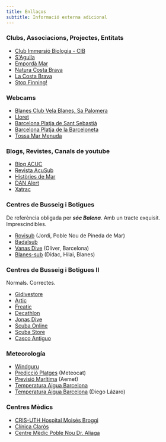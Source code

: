 ```yaml
---
title: Enllaços
subtitle: Informació externa adicional
---
```


### Clubs, Associacions, Projectes, Entitats

* [Club Immersió Biologia - CIB](https://www.cibsub.cat/)
* [S'Agulla](https://sagulla.org/)
* [Empordà Mar](https://empordamar.com/projectes/)
* [Natura Costa Brava](https://natura.costabrava.org/)
* [La Costa Brava](http://www.costabravagirona.cat/)
* [Stop Finning!](https://www.stop-finning-eu.org/es/)

### Webcams

* [Blanes Club Vela Blanes, Sa Palomera](https://www.cvblanes.cat/en/webcam)
* [Lloret](https://www.skylinewebcams.com/es/webcam/espana/cataluna/gerona/lloret-de-mar-costa-brava.html)
* [Barcelona Platja de Sant Sebastià](https://www.skylinewebcams.com/es/webcam/espana/cataluna/barcelona/playa-sant-sebastia.html)
* [Barcelona Platja de la Barceloneta](https://www.skylinewebcams.com/es/webcam/espana/cataluna/barcelona/playa-barceloneta.html)
* [Tossa Mar Menuda](https://www.hotelreymartossa.com/ca/webcam-tossa-de-mar)

### Blogs, Revistes, Canals de youtube

* [Blog ACUC](http://acuc.es/blog/)
* [Revista AcuSub](https://acusub.com/?cat=16)
* [Històries de Mar](https://historiesdemar.wordpress.com/)
* [DAN Alert](https://alertdiver.eu/es_ES/articulos#!/)
* [Xatrac](https://www.xatrac.org/)

### Centres de Busseig i Botigues

De referència obligada per ***sóc Balena***. Amb un tracte exquisit. Imprescindibles.

* [Rovisub](https://rovisub.com/) (Jordi, Poble Nou de Pineda de Mar)
* [Badalsub](https://badalsub.es/categoria-producto/submarinismo/)
* [Vanas Dive](https://www.vanasdive.com/) (Oliver, Barcelona)
* [Blanes-sub](https://www.blanes-sub.com/) (Dídac, Hilai, Blanes)

### Centres de Busseig i Botigues II

Normals. Correctes.

* [Gidivestore](https://www.gidivestore.com/eu/es/)
* [Artic](https://www.articdiving.com/)
* [Freatic](https://freatic.com/ca/5-busseig-tecnic)
* [Decathlon](https://www.decathlon.es/es/sport/c0-deportes/c1-buceo/_/N-1n60mol?_adin=0932585350)
* [Jonas Dive](https://www.jonasdive.com/es/content/4-sobre-nosotros)
* [Scuba Online](https://scubaonline.de/)
* [Scuba Store](https://www.scubastore.com/)
* [Casco Antiguo](https://www.cascoantiguo.com/)

### Meteorología

* [Windguru](https://www.windguru.cz/48892)
* [Predicció Platges](https://www.meteo.cat/prediccio/platges) (Meteocat)
* [Previsió Marítima](http://www.aemet.es/es/eltiempo/prediccion/maritima) (Aemet)
* [Temperatura Aigua Barcelona](http://www.aemet.es/es/eltiempo/prediccion/maritima)
* [Temperatura Aigua Barcelona](https://marbcn.blogspot.com/) (Diego Lázaro)

### Centres Mèdics

* [CRIS-UTH Hospital Moisés Broggi](https://www.cris-uth.cat/contacto/?lang=ca)
* [Clínica Claròs](https://www.clinicaclaros.com/dt_team/andres-claros-blanch/)
* [Centre Mèdic Poble Nou Dr. Aliaga](https://www.cmepoblenou.com/especialidades/)